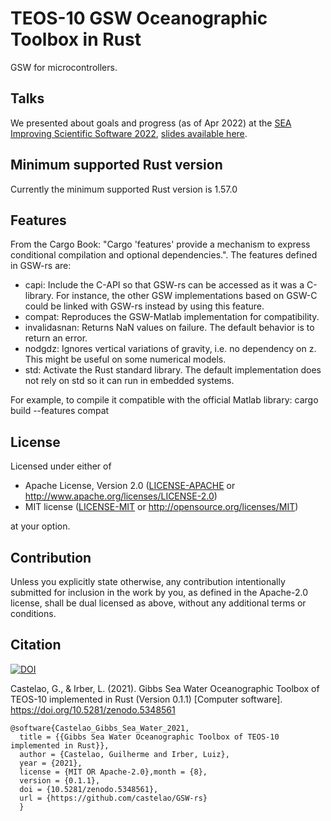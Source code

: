 # TEOS-10 GSW Oceanographic Toolbox in Rust

GSW for microcontrollers.

## Talks

We presented about goals and progress (as of Apr 2022) at the
[SEA Improving Scientific Software 2022](https://sea.ucar.edu/conference/2022),
[slides available here](https://github.com/castelao/GSW-rs/tree/main/doc/talks).

## Minimum supported Rust version

Currently the minimum supported Rust version is 1.57.0

## Features

From the Cargo Book: "Cargo 'features' provide a mechanism to express
conditional compilation and optional dependencies.". The features defined in
GSW-rs are:

- capi: Include the C-API so that GSW-rs can be accessed as it was a
        C-library. For instance, the other GSW implementations based on
        GSW-C could be linked with GSW-rs instead by using this feature.
- compat: Reproduces the GSW-Matlab implementation for compatibility.
- invalidasnan: Returns NaN values on failure. The default behavior is to
                return an error.
- nodgdz: Ignores vertical variations of gravity, i.e. no dependency on z.
          This might be useful on some numerical models.
- std: Activate the Rust standard library. The default implementation does not
       rely on std so it can run in embedded systems.

For example, to compile it compatible with the official Matlab library:
cargo build --features compat

## License

Licensed under either of

 * Apache License, Version 2.0
   ([LICENSE-APACHE](LICENSE-APACHE) or http://www.apache.org/licenses/LICENSE-2.0)
 * MIT license
   ([LICENSE-MIT](LICENSE-MIT) or http://opensource.org/licenses/MIT)

at your option.

## Contribution

Unless you explicitly state otherwise, any contribution intentionally submitted
for inclusion in the work by you, as defined in the Apache-2.0 license, shall be
dual licensed as above, without any additional terms or conditions.

## Citation

[![DOI](https://zenodo.org/badge/DOI/10.5281/zenodo.5348561.svg)](https://doi.org/10.5281/zenodo.5348561)

Castelao, G., & Irber, L. (2021). Gibbs Sea Water Oceanographic Toolbox of TEOS-10 implemented in Rust (Version 0.1.1) [Computer software]. https://doi.org/10.5281/zenodo.5348561

```
@software{Castelao_Gibbs_Sea_Water_2021,
  title = {{Gibbs Sea Water Oceanographic Toolbox of TEOS-10 implemented in Rust}},
  author = {Castelao, Guilherme and Irber, Luiz},
  year = {2021},
  license = {MIT OR Apache-2.0},month = {8},
  version = {0.1.1},
  doi = {10.5281/zenodo.5348561},
  url = {https://github.com/castelao/GSW-rs}
  }
```
